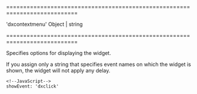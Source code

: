 <!--**
/*-------------------------------------------
    Auto-generated file. Do not modify.
-------------------------------------------

**-->
===========================================================================
<!--default-->'dxcontextmenu'<!--/default-->
<!--type-->Object | string<!--/type-->
===========================================================================

<!--shortDescription-->
Specifies options for displaying the widget.
<!--/shortDescription-->

<!--fullDescription-->
If you assign only a string that specifies event names on which the widget is shown, the widget will not apply any delay.

    <!--JavaScript-->
    showEvent: 'dxclick'

<!--/fullDescription-->